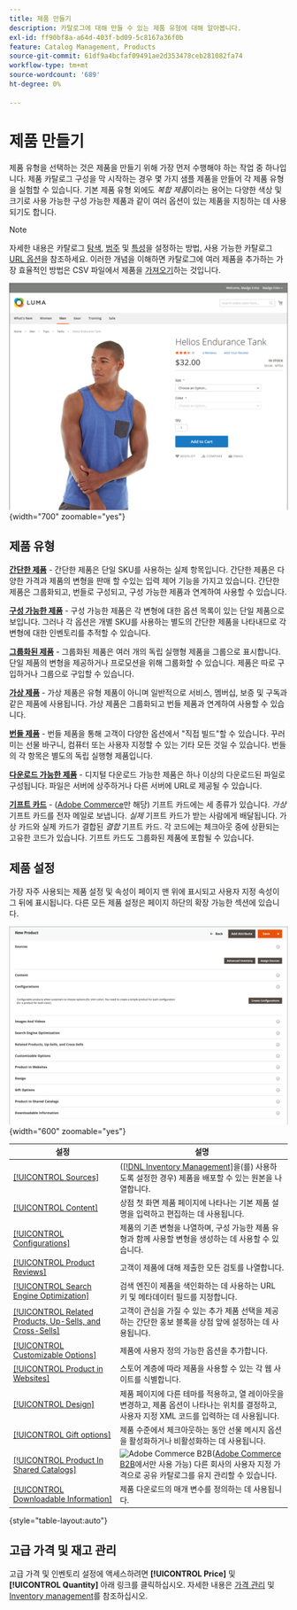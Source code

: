 ```yaml
---
title: 제품 만들기
description: 카탈로그에 대해 만들 수 있는 제품 유형에 대해 알아봅니다.
exl-id: ff90bf8a-a64d-403f-bd09-5c8167a36f0b
feature: Catalog Management, Products
source-git-commit: 61df9a4bcfaf09491ae2d353478ceb281082fa74
workflow-type: tm+mt
source-wordcount: '689'
ht-degree: 0%

---
```


# 제품 만들기

제품 유형을 선택하는 것은 제품을 만들기 위해 가장 먼저 수행해야 하는 작업 중 하나입니다. 제품 카탈로그 구성을 막 시작하는 경우 몇 가지 샘플 제품을 만들어 각 제품 유형을 실험할 수 있습니다. 기본 제품 유형 외에도 _복합 제품_&#x200B;이라는 용어는 다양한 색상 및 크기로 사용 가능한 구성 가능한 제품과 같이 여러 옵션이 있는 제품을 지칭하는 데 사용되기도 합니다.

>[!NOTE]
>
>자세한 내용은 카탈로그 [탐색](navigation.md), [범주](categories.md) 및 [특성](product-attributes.md)을 설정하는 방법, 사용 가능한 카탈로그 [URL 옵션](catalog-urls.md)을 참조하세요. 이러한 개념을 이해하면 카탈로그에 여러 제품을 추가하는 가장 효율적인 방법은 CSV 파일에서 제품을 [가져오기](../systems/data-import.md)하는 것입니다.

![상점의 제품 페이지](./assets/storefront-product-page.png){width="700" zoomable="yes"}

## 제품 유형

**[간단한 제품](product-create-simple.md)** - 간단한 제품은 단일 SKU를 사용하는 실제 항목입니다. 간단한 제품은 다양한 가격과 제품의 변형을 판매 할 수있는 입력 제어 기능을 가지고 있습니다. 간단한 제품은 그룹화되고, 번들로 구성되고, 구성 가능한 제품과 연계하여 사용할 수 있습니다.

**[구성 가능한 제품](product-create-configurable.md)** - 구성 가능한 제품은 각 변형에 대한 옵션 목록이 있는 단일 제품으로 보입니다. 그러나 각 옵션은 개별 SKU를 사용하는 별도의 간단한 제품을 나타내므로 각 변형에 대한 인벤토리를 추적할 수 있습니다.

**[그룹화된 제품](product-create-grouped.md)** - 그룹화된 제품은 여러 개의 독립 실행형 제품을 그룹으로 표시합니다. 단일 제품의 변형을 제공하거나 프로모션을 위해 그룹화할 수 있습니다. 제품은 따로 구입하거나 그룹으로 구입할 수 있습니다.

**[가상 제품](product-create-virtual.md)** - 가상 제품은 유형 제품이 아니며 일반적으로 서비스, 멤버십, 보증 및 구독과 같은 제품에 사용됩니다. 가상 제품은 그룹화되고 번들 제품과 연계하여 사용할 수 있습니다.

**[번들 제품](product-create-bundle.md)** - 번들 제품을 통해 고객이 다양한 옵션에서 &quot;직접 빌드&quot;할 수 있습니다. 꾸러미는 선물 바구니, 컴퓨터 또는 사용자 지정할 수 있는 기타 모든 것일 수 있습니다. 번들의 각 항목은 별도의 독립 실행형 제품입니다.

**[다운로드 가능한 제품](product-create-downloadable.md)** - 디지털 다운로드 가능한 제품은 하나 이상의 다운로드된 파일로 구성됩니다. 파일은 서버에 상주하거나 다른 서버에 URL로 제공될 수 있습니다.

**[기프트 카드](product-gift-card-create.md)** - ([Adobe Commerce](../landing/home.md#product-editions)만 해당) 기프트 카드에는 세 종류가 있습니다. _가상_ 기프트 카드를 전자 메일로 보냅니다. _실제_ 기프트 카드가 받는 사람에게 배달됩니다. 가상 카드와 실제 카드가 결합된 _결합_ 기프트 카드. 각 코드에는 체크아웃 중에 상환되는 고유한 코드가 있습니다. 기프트 카드도 그룹화된 제품에 포함될 수 있습니다.

## 제품 설정

가장 자주 사용되는 제품 설정 및 속성이 페이지 맨 위에 표시되고 사용자 지정 속성이 그 뒤에 표시됩니다. 다른 모든 제품 설정은 페이지 하단의 확장 가능한 섹션에 있습니다.

![제품 설정](./assets/product-settings.png){width="600" zoomable="yes"}

| 설정 | 설명 |
|--- |--- |
| [[!UICONTROL Sources]](../inventory-management/sources-assign-per-product.md) | ([[!DNL Inventory Management]](../inventory-management/introduction.md)을(를) 사용하도록 설정한 경우) 제품을 배포할 수 있는 원본을 나열합니다. |
| [[!UICONTROL Content]](product-content.md) | 상점 첫 화면 제품 페이지에 나타나는 기본 제품 설명을 입력하고 편집하는 데 사용됩니다. |
| [[!UICONTROL Configurations]](product-configurations.md) | 제품의 기존 변형을 나열하며, 구성 가능한 제품 유형과 함께 사용할 변형을 생성하는 데 사용할 수 있습니다. |
| [[!UICONTROL Product Reviews]](settings-advanced-product-reviews.md) | 고객이 제품에 대해 제출한 모든 검토를 나열합니다. |
| [[!UICONTROL Search Engine Optimization]](product-search-engine-optimization.md) | 검색 엔진이 제품을 색인화하는 데 사용하는 URL 키 및 메타데이터 필드를 지정합니다. |
| [[!UICONTROL Related Products, Up-Sells, and Cross-Sells]](related-products-up-sells-cross-sells.md) | 고객이 관심을 가질 수 있는 추가 제품 선택을 제공하는 간단한 홍보 블록을 상점 앞에 설정하는 데 사용됩니다. |
| [[!UICONTROL Customizable Options]](settings-advanced-custom-options.md) | 제품에 사용자 정의 가능한 옵션을 추가합니다. |
| [[!UICONTROL Product in Websites]](settings-basic-websites.md) | 스토어 계층에 따라 제품을 사용할 수 있는 각 웹 사이트를 식별합니다. |
| [[!UICONTROL Design]](settings-advanced-design.md) | 제품 페이지에 다른 테마를 적용하고, 열 레이아웃을 변경하고, 제품 옵션이 나타나는 위치를 결정하고, 사용자 지정 XML 코드를 입력하는 데 사용됩니다. |
| [[!UICONTROL Gift options]](product-gift-options.md) | 제품 수준에서 체크아웃하는 동안 선물 메시지 옵션을 활성화하거나 비활성화하는 데 사용됩니다. |
| [[!UICONTROL Product In Shared Catalogs]](../b2b/catalog-shared.md) | ![Adobe Commerce B2B](../assets/b2b.svg)([Adobe Commerce B2B](../b2b/introduction.md)에서만 사용 가능) 다른 회사의 사용자 지정 가격으로 공유 카탈로그를 유지 관리할 수 있습니다. |
| [[!UICONTROL Downloadable Information]](product-create-downloadable.md#step-5-complete-the-downloadable-information) | 제품 다운로드의 매개 변수를 정의하는 데 사용됩니다. |

{style="table-layout:auto"}

## 고급 가격 및 재고 관리

고급 가격 및 인벤토리 설정에 액세스하려면 **[!UICONTROL Price]** 및 **[!UICONTROL Quantity]** 아래 링크를 클릭하십시오. 자세한 내용은 [가격 관리](pricing-advanced.md) 및 [Inventory management](../inventory-management/introduction.md)를 참조하십시오.

